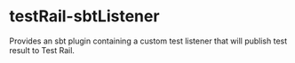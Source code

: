 # testRail-sbtListener
Provides an sbt plugin containing a custom test listener that will publish test result to Test Rail.
